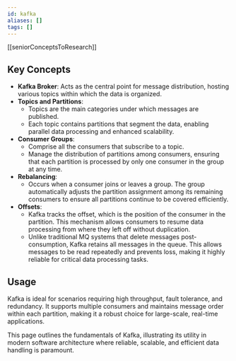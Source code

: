 ```yaml
---
id: kafka
aliases: []
tags: []
---
```


[[seniorConceptsToResearch]]

## **Key Concepts**

- **Kafka Broker**: Acts as the central point for message distribution, hosting various topics within which the data is organized.
- **Topics and Partitions**:
    - Topics are the main categories under which messages are published.
    - Each topic contains partitions that segment the data, enabling parallel data processing and enhanced scalability.
- **Consumer Groups**:
    - Comprise all the consumers that subscribe to a topic.
    - Manage the distribution of partitions among consumers, ensuring that each partition is processed by only one consumer in the group at any time.
- **Rebalancing**:
    - Occurs when a consumer joins or leaves a group. The group automatically adjusts the partition assignment among its remaining consumers to ensure all partitions continue to be covered efficiently.
- **Offsets**:
    - Kafka tracks the offset, which is the position of the consumer in the partition. This mechanism allows consumers to resume data processing from where they left off without duplication.
    - Unlike traditional MQ systems that delete messages post-consumption, Kafka retains all messages in the queue. This allows messages to be read repeatedly and prevents loss, making it highly reliable for critical data processing tasks.

## **Usage**

Kafka is ideal for scenarios requiring high throughput, fault tolerance, and redundancy. It supports multiple consumers and maintains message order within each partition, making it a robust choice for large-scale, real-time applications.

This page outlines the fundamentals of Kafka, illustrating its utility in modern software architecture where reliable, scalable, and efficient data handling is paramount.
